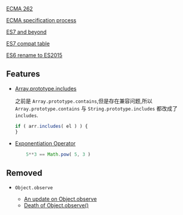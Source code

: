 [ECMA 262](https://github.com/tc39/ecma262)

[ECMA specification process](https://tc39.github.io/process-document/)

[ES7 and beyond](https://speakerdeck.com/jfairbank/html5devconf-es7-and-beyond)

[ES7 compat table](http://kangax.github.io/compat-table/es7/)

[ES6 rename to ES2015](https://esdiscuss.org/topic/javascript-2015)

## Features

- [Array.prototype.includes](https://github.com/tc39/Array.prototype.includes/)

    之前是 `Array.prototype.contains`,但是存在兼容问题,所以 `Array.prototype.contains` 与 `String.prototype.includes` 都改成了 `includes`.

    ```javascript
    if ( arr.includes( el ) ) {
    }
    ```

- [Exponentiation Operator](https://github.com/rwaldron/exponentiation-operator)

    ```javascript
        5**3 == Math.pow( 5, 3 )
    ```

## Removed

- `Object.observe`

    * [An update on Object.observe](https://esdiscuss.org/topic/an-update-on-object-observe)
    * [Death of Object.observe()](https://www.sitepen.com/blog/2015/11/06/death-of-object-observe/)

